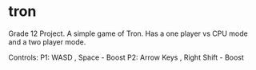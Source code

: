 # tron
Grade 12 Project. A simple game of Tron. Has a one player vs CPU mode and a two player mode.

Controls:
P1: WASD , Space - Boost
P2: Arrow Keys , Right Shift - Boost
